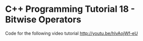 C++ Programming Tutorial 18 - Bitwise Operators
===============================================

Code for the following video tutorial http://youtu.be/hlvAojWf-eU
